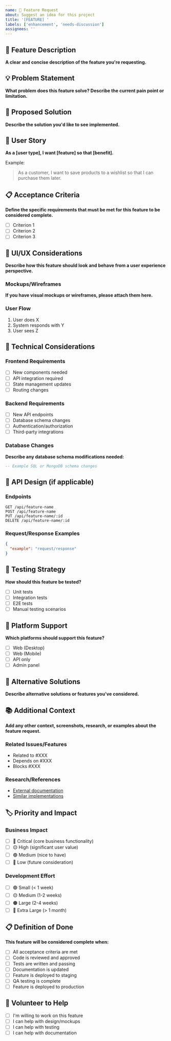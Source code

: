 ```yaml
---
name: 🚀 Feature Request
about: Suggest an idea for this project
title: '[FEATURE] '
labels: ['enhancement', 'needs-discussion']
assignees: ''
---
```


## 🚀 Feature Description

**A clear and concise description of the feature you're requesting.**

## 💡 Problem Statement

**What problem does this feature solve? Describe the current pain point or limitation.**

## 🎯 Proposed Solution

**Describe the solution you'd like to see implemented.**

## 🔄 User Story

**As a [user type], I want [feature] so that [benefit].**

Example:
> As a customer, I want to save products to a wishlist so that I can purchase them later.

## 📋 Acceptance Criteria

**Define the specific requirements that must be met for this feature to be considered complete.**

- [ ] Criterion 1
- [ ] Criterion 2
- [ ] Criterion 3

## 🎨 UI/UX Considerations

**Describe how this feature should look and behave from a user experience perspective.**

### Mockups/Wireframes
**If you have visual mockups or wireframes, please attach them here.**

### User Flow
1. User does X
2. System responds with Y
3. User sees Z

## 🔧 Technical Considerations

### Frontend Requirements
- [ ] New components needed
- [ ] API integration required
- [ ] State management updates
- [ ] Routing changes

### Backend Requirements
- [ ] New API endpoints
- [ ] Database schema changes
- [ ] Authentication/authorization
- [ ] Third-party integrations

### Database Changes
**Describe any database schema modifications needed:**
```sql
-- Example SQL or MongoDB schema changes
```

## 🔗 API Design (if applicable)

### Endpoints
```
GET /api/feature-name
POST /api/feature-name
PUT /api/feature-name/:id
DELETE /api/feature-name/:id
```

### Request/Response Examples
```json
{
  "example": "request/response"
}
```

## 🧪 Testing Strategy

**How should this feature be tested?**

- [ ] Unit tests
- [ ] Integration tests
- [ ] E2E tests
- [ ] Manual testing scenarios

## 📱 Platform Support

**Which platforms should support this feature?**

- [ ] Web (Desktop)
- [ ] Web (Mobile)
- [ ] API only
- [ ] Admin panel

## 🔄 Alternative Solutions

**Describe alternative solutions or features you've considered.**

## 📚 Additional Context

**Add any other context, screenshots, research, or examples about the feature request.**

### Related Issues/Features
- Related to #XXX
- Depends on #XXX
- Blocks #XXX

### Research/References
- [External documentation](https://example.com)
- [Similar implementations](https://example.com)

## 🏷️ Priority and Impact

### Business Impact
- [ ] 🔴 Critical (core business functionality)
- [ ] 🟡 High (significant user value)
- [ ] 🟢 Medium (nice to have)
- [ ] 🔵 Low (future consideration)

### Development Effort
- [ ] 🟢 Small (< 1 week)
- [ ] 🟡 Medium (1-2 weeks)
- [ ] 🟠 Large (2-4 weeks)
- [ ] 🔴 Extra Large (> 1 month)

## 📋 Definition of Done

**This feature will be considered complete when:**

- [ ] All acceptance criteria are met
- [ ] Code is reviewed and approved
- [ ] Tests are written and passing
- [ ] Documentation is updated
- [ ] Feature is deployed to staging
- [ ] QA testing is complete
- [ ] Feature is deployed to production

## 🤝 Volunteer to Help

- [ ] I'm willing to work on this feature
- [ ] I can help with design/mockups
- [ ] I can help with testing
- [ ] I can help with documentation
